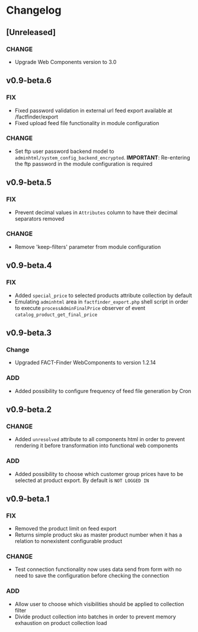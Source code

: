 # Changelog

## [Unreleased]
### CHANGE
- Upgrade Web Components version to 3.0

## v0.9-beta.6
### FIX
- Fixed password validation in external url feed export available at /factfinder/export
- Fixed upload feed file functionality in module configuration

### CHANGE
- Set ftp user password backend model to `adminhtml/system_config_backend_encrypted`.
  **IMPORTANT**: Re-entering the ftp password in the module configuration is required

## v0.9-beta.5
### FIX
- Prevent decimal values in `Attributes` column to have their decimal separators removed

### CHANGE
- Remove 'keep-filters' parameter from module configuration

## v0.9-beta.4
### FIX
- Added `special_price` to selected products attribute collection by default
- Emulating `adminhtml` area in `factfinder_export.php` shell script in order to execute `processAdminFinalPrice`
  observer of event `catalog_product_get_final_price`

## v0.9-beta.3
### Change
- Upgraded FACT-Finder WebComponents to version 1.2.14

### ADD
- Added possibility to configure frequency of feed file generation by Cron

## v0.9-beta.2
### CHANGE
- Added `unresolved` attribute to all components html in order to prevent rendering it before transformation into
  functional web components

### ADD
- Added possibility to choose which customer group prices have to be selected at product export.
  By default is `NOT LOGGED IN`


## v0.9-beta.1
### FIX
- Removed the product limit on feed export
- Returns simple product sku as master product number when it has a relation to nonexistent configurable product

### CHANGE
- Test connection functionality now uses data send from form with no need to save the configuration before checking
  the connection

### ADD
- Allow user to choose which visibilities should be applied to collection filter
- Divide product collection into batches in order to prevent memory exhaustion on product collection load
